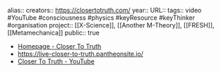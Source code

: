 alias::
creators:: https://closertotruth.com/
year::
URL::
tags:: video #YouTube #consciousness #physics #keyResource #keyThinker #organisation 
project:: [[X-Science]], [[Another M-Theory]], [[FRESH]], [[Metamechanica]] 
public:: true

- [Homepage - Closer To Truth](https://closertotruth.com/)
- https://live-closer-to-truth.pantheonsite.io/
- [Closer To Truth - YouTube](https://www.youtube.com/c/CloserToTruthTV)